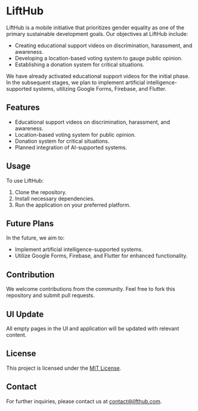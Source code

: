 # LiftHub

LiftHub is a mobile initiative that prioritizes gender equality as one of the primary sustainable development goals. Our objectives at LiftHub include:

- Creating educational support videos on discrimination, harassment, and awareness.
- Developing a location-based voting system to gauge public opinion.
- Establishing a donation system for critical situations.

We have already activated educational support videos for the initial phase. In the subsequent stages, we plan to implement artificial intelligence-supported systems, utilizing Google Forms, Firebase, and Flutter.

## Features

- Educational support videos on discrimination, harassment, and awareness.
- Location-based voting system for public opinion.
- Donation system for critical situations.
- Planned integration of AI-supported systems.

## Usage

To use LiftHub:

1. Clone the repository.
2. Install necessary dependencies.
3. Run the application on your preferred platform.

## Future Plans

In the future, we aim to:
- Implement artificial intelligence-supported systems.
- Utilize Google Forms, Firebase, and Flutter for enhanced functionality.

## Contribution

We welcome contributions from the community. Feel free to fork this repository and submit pull requests.

## UI Update

All empty pages in the UI and application will be updated with relevant content.

## License

This project is licensed under the [MIT License](LICENSE).

## Contact

For further inquiries, please contact us at [contact@lifthub.com](mailto:contact@lifthub.com).
